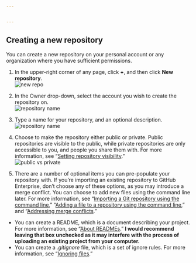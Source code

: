 ```yaml
---


---
```


<h2 id="creating-a-new-repository">Creating a new repository</h2>
<p>You can create a new repository on your personal account or any organization where you have sufficient permissions.</p>
<ol>
<li>
<p>In the upper-right corner of any page, click <strong>+</strong>, and then click <strong>New repository</strong>.<br>
<img src="https://github-images.s3.amazonaws.com/enterprise/2.14/assets/images/help/repository/repo-create.png" alt="new repo"></p>
</li>
<li>
<p>In the Owner drop-down, select the account you wish to create the repository on.<br>
<img src="https://github-images.s3.amazonaws.com/enterprise/2.14/assets/images/help/repository/create-repository-owner.png" alt="repository name"></p>
</li>
<li>
<p>Type a name for your repository, and an optional description.<br>
<img src="https://github-images.s3.amazonaws.com/enterprise/2.14/assets/images/help/repository/create-repository-name.png" alt="repository name"></p>
</li>
<li>
<p>Choose to make the repository either public or private. Public repositories are visible to the public, while private repositories are only accessible to you, and people you share them with. For more information, see “<a href="https://help.github.com/en/enterprise/2.14/user/articles/setting-repository-visibility">Setting repository visibility</a>.”<br>
<img src="https://github-images.s3.amazonaws.com/enterprise/2.14/assets/images/help/repository/create-repository-public-private.png" alt="public vs private"></p>
</li>
<li>
<p>There are a number of optional items you can pre-populate your repository with. If you’re importing an existing repository to GitHub Enterprise, don’t choose any of these options, as you may introduce a merge conflict. You can choose to add new files using the command line later. For more information, see “<a href="https://help.github.com/en/enterprise/2.14/user/articles/importing-a-git-repository-using-the-command-line">Importing a Git repository using the command line</a>,” “<a href="https://help.github.com/en/enterprise/2.14/user/articles/adding-a-file-to-a-repository-using-the-command-line">Adding a file to a repository using the command line</a>,” and “<a href="https://help.github.com/en/enterprise/2.14/user/articles/addressing-merge-conflicts">Addressing merge conflicts</a>.”</p>
</li>
</ol>
<ul>
<li>You can create a README, which is a document describing your project. For more information, see “<a href="https://help.github.com/en/enterprise/2.14/user/articles/about-readmes">About READMEs</a>.” <strong>I would recommend leaving that box unchecked as it may interfere with the process of uploading an existing project from your computer.</strong></li>
<li>You can create a  <em>.gitignore</em>  file, which is a set of ignore rules. For more information, see “<a href="https://help.github.com/en/enterprise/2.14/user/articles/ignoring-files">Ignoring files</a>.”</li>
</ul>

